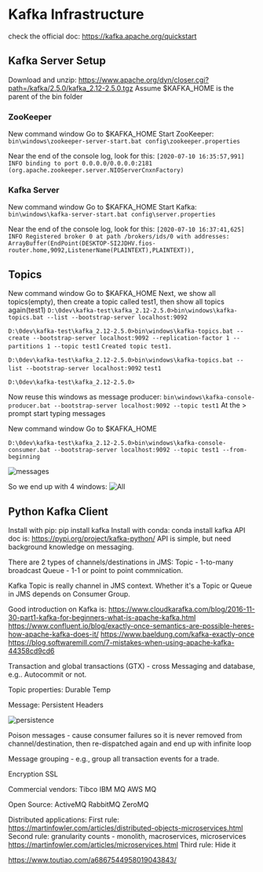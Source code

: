 # Kafka Infrastructure

check the official doc: https://kafka.apache.org/quickstart

## Kafka Server Setup
Download and unzip: https://www.apache.org/dyn/closer.cgi?path=/kafka/2.5.0/kafka_2.12-2.5.0.tgz
Assume $KAFKA_HOME is the parent of the bin folder

### ZooKeeper
New command window
Go to $KAFKA_HOME
Start ZooKeeper:
```bin\windows\zookeeper-server-start.bat config\zookeeper.properties```

Near the end of the console log, look for this:
```[2020-07-10 16:35:57,991] INFO binding to port 0.0.0.0/0.0.0.0:2181 (org.apache.zookeeper.server.NIOServerCnxnFactory)```

### Kafka Server
New command window
Go to $KAFKA_HOME
Start Kafka:
```bin\windows\kafka-server-start.bat config\server.properties```

Near the end of the console log, look for this:
```[2020-07-10 16:37:41,625] INFO Registered broker 0 at path /brokers/ids/0 with addresses: ArrayBuffer(EndPoint(DESKTOP-SI2JDHV.fios-router.home,9092,ListenerName(PLAINTEXT),PLAINTEXT)),```

## Topics
New command window
Go to $KAFKA_HOME
Next, we show all topics(empty), then create a topic called test1, then show all topics again(test1)
```D:\0dev\kafka-test\kafka_2.12-2.5.0>bin\windows\kafka-topics.bat --list --bootstrap-server localhost:9092```


```D:\0dev\kafka-test\kafka_2.12-2.5.0>bin\windows\kafka-topics.bat --create --bootstrap-server localhost:9092 --replication-factor 1 --partitions 1 --topic test1```
```Created topic test1.```

```D:\0dev\kafka-test\kafka_2.12-2.5.0>bin\windows\kafka-topics.bat --list --bootstrap-server localhost:9092```
```test1```

```D:\0dev\kafka-test\kafka_2.12-2.5.0>```

Now reuse this windows as message producer:
```bin\windows\kafka-console-producer.bat --bootstrap-server localhost:9092 --topic test1```
At the > prompt start typing messages



New command window
Go to $KAFKA_HOME

```D:\0dev\kafka-test\kafka_2.12-2.5.0>bin\windows\kafka-console-consumer.bat --bootstrap-server localhost:9092 --topic test1 --from-beginning```


![messages](docs/message_show.png)

So we end up with 4 windows:
![All](docs/all.png)


## Python Kafka Client

Install with pip: pip install kafka
Install with conda: conda install kafka
API doc is: https://pypi.org/project/kafka-python/
API is simple, but need background knowledge on messaging.

There are 2 types of channels/destinations in JMS:
Topic - 1-to-many broadcast
Queue - 1-1 or point to point commnication.

Kafka Topic is really channel in JMS context. Whether it's a Topic or Queue in JMS depends on Consumer Group.

Good introduction on Kafka is:
https://www.cloudkarafka.com/blog/2016-11-30-part1-kafka-for-beginners-what-is-apache-kafka.html
https://www.confluent.io/blog/exactly-once-semantics-are-possible-heres-how-apache-kafka-does-it/
https://www.baeldung.com/kafka-exactly-once
https://blog.softwaremill.com/7-mistakes-when-using-apache-kafka-44358cd9cd6

Transaction and global transactions (GTX) - cross Messaging and database, e.g..
Autocommit or not.

Topic properties:
Durable
Temp

Message:
Persistent
Headers

![persistence](docs/persistence.png)

Poison messages - cause consumer failures so it is never removed from channel/destination, then re-dispatched again and end up with infinite loop

Message grouping - e.g., group all transaction events for a trade.

Encryption
SSL


Commercial vendors:
Tibco
IBM MQ
AWS MQ

Open Source:
ActiveMQ
RabbitMQ
ZeroMQ

Distributed applications:
First rule: https://martinfowler.com/articles/distributed-objects-microservices.html
Second rule: granularity counts - monolith, macroservices, microservices
https://martinfowler.com/articles/microservices.html
Third rule: Hide it

https://www.toutiao.com/a6867544958019043843/
